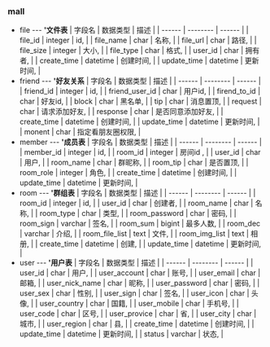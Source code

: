 ### mall
 - file --- **'文件表**
 | 字段名 | 数据类型 | 描述 |
 | ------ | -------- | ------ |
 | file_id | integer |  id, |
 | file_name | char |  名称, |
 | file_url | char |  路径, |
 | file_size | integer |  大小, |
 | file_type | char |  格式, |
 | user_id | char |  拥有者, |
 | create_time | datetime |  创建时间, |
 | update_time | datetime |  更新时间, |
 - friend --- **'好友关系**
 | 字段名 | 数据类型 | 描述 |
 | ------ | -------- | ------ |
 | friend_id | integer |  id, |
 | friend_user_id | char |  用户id, |
 | firend_to_id | char |  好友id, |
 | block | char |  黑名单, |
 | tip | char |  消息置顶, |
 | request | char |  请求添加好友, |
 | response | char |  是否同意添加好友, |
 | create_time | datetime |  创建时间, |
 | update_time | datetime |  更新时间, |
 | monent | char |  指定看朋友圈权限, |
 - member --- **'成员表**
 | 字段名 | 数据类型 | 描述 |
 | ------ | -------- | ------ |
 | member_id | integer |  id, |
 | room_id | integer |  房间id , |
 | user_id | char |  用户, |
 | room_name | char |  群昵称, |
 | room_tip | char |  是否置顶, |
 | room_role | integer |  角色, |
 | create_time | datetime |  创建时间, |
 | update_time | datetime |  更新时间, |
 - room --- **'群组表**
 | 字段名 | 数据类型 | 描述 |
 | ------ | -------- | ------ |
 | room_id | integer |  id, |
 | user_id | char |  创建者, |
 | room_name | char |  名称, |
 | room_type | char |  类型, |
 | room_password | char |  密码, |
 | room_sign | varchar |  签名, |
 | room_sum | bigint |  最多人数, |
 | room_dec | varchar |  介绍, |
 | room_file_list | text |  文件, |
 | room_img_list | text |  相册, |
 | create_time | datetime |  创建, |
 | update_time | datetime |  更新时间, |
 - user --- **'用户表**
 | 字段名 | 数据类型 | 描述 |
 | ------ | -------- | ------ |
 | user_id | char |  用户, |
 | user_account | char |  账号, |
 | user_email | char |  邮箱, |
 | user_nick_name | char |  昵称, |
 | user_password | char |  密码, |
 | user_sex | char |  性别, |
 | user_sign | char |  签名, |
 | user_icon | char |  头像, |
 | user_country | char |  国籍, |
 | user_mobile | char |  手机号, |
 | user_code | char |  区号, |
 | user_provice | char |  省, |
 | user_city | char |  城市, |
 | user_region | char |  县, |
 | create_time | datetime |  创建时间, |
 | update_time | datetime |  更新时间, |
 | status | varchar |  状态, |

